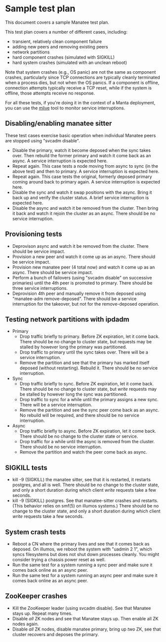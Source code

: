 # Sample test plan

This document covers a sample Manatee test plan.

This test plan covers a number of different cases, including:

* transient, relatively clean component failure
* adding new peers and removing existing peers
* network partitions
* hard component crashes (simulated with SIGKILL)
* hard system crashes (simulated with an unclean reboot)

Note that system crashes (e.g., OS panic) are not the same as component
crashes, particularly since TCP connections are typically cleanly terminated
when a process dies, but not when the OS panics.  If a component is offline,
connection attempts typically receive a TCP reset, while if the system is
offline, those attempts receive no response.

For all these tests, if you're doing it in the context of a Manta deployment,
you can use the [mlive](https://github.com/joyent/manta-mlive) tool to monitor
service interruptions.


## Disabling/enabling manatee sitter

These test cases exercise basic operation when individual Manatee peers are
stopped using "svcadm disable".

- Disable the primary, watch it become deposed when the sync takes over.
  Then rebuild the former primary and watch it come back as an async.  A service
  interruption is expected here.
- Repeat again.  This case tests a node moving from async to sync (in the above
  test) and then to primary.  A service interruption is expected here.
- Repeat again.  This case tests the original, formerly deposed primary coming
  around back to primary again.  A service interruption is expected here.
- Disable the sync and watch it swap positions with the async.  Bring it back
  up and verify the cluster status.  A brief service interruption is expected
  here.
- Disable the async and watch it be removed from the cluster.  Then bring it
  back and watch it rejoin the cluster as an async.  There should be no service
  interruption.

## Provisioning tests

- Deprovison async and watch it be removed from the cluster.  There should be
  service impact.
- Provision a new peer and watch it come up as an async.  There should be
  service impact.
- Provision new manatee peer (4 total now) and watch it come up as an async.
  There should be service impact.
- Perform a bunch of failovers (using "svcadm disable" on successive primaries)
  until the 4th peer is promoted to primary.  There should be three service
  interruptions.
- Deprovision 4th peer and manually remove it from deposed using "manatee-adm
  remove-deposed".  There should be a service interruption for the takeover, but
  not for the remove-deposed operation.

## Testing network partitions with ipdadm

- Primary
  - Drop traffic briefly to primary.  Before ZK expiration, let it come back.
    There should be no change to cluster state, but requests may be stalled by
    however long the primary was partitioned.
  - Drop traffic to primary until the sync takes over.  There will be a service
    interruption.
  - Remove the partition and see that the primary has marked itself deposed
    (without restarting).  Rebuild it.  There should be no service interruption.
- Sync
  - Drop traffic briefly to sync.  Before ZK expiration, let it come back.
    There should be no change to cluster state, but *write* requests may be
    stalled by however long the sync was partitioned.
  - Drop traffic to sync for a while until the primary assigns a new sync.
    There will be a service interruption.
  - Remove the partition and see the sync peer come back as an async.  No
    rebuild will be required, and there should be no service interruption.
- Async
  - Drop traffic briefly to async.  Before ZK expiration, let it come back.
    There should be no change to the cluster state or service.
  - Drop traffic for a while until the async is removed from the cluster.  There
    should be no service interruption.
  - Remove the partition and watch the peer come back as async.

## SIGKILL tests

- kill -9 (SIGKILL) the manatee sitter, see that it is restarted, it restarts
  postgres, and all is well.  There should be no change to the cluster state,
  and only a short duration during which client *write* requests take a few
  seconds.
- kill -9 (SIGKILL) postgres.  See that manatee-sitter crashes and restarts.
  (This behavior relies on smf(5) on illumos systems.)  There should be no
  change to the cluster state, and only a short duration during which client
  *write* requests take a few seconds.

## System crash tests

- Reboot a CN where the primary lives and see that it comes back as deposed.
  On illumos, we reboot the system with "uadmin 2 1", which syncs filesystems
  but does not shut down processes cleanly.  You might consider trying a chassis
  power reset as well.
- Run the same test for a system running a sync peer and make sure it comes back
  online as an async peer.
- Run the same test for a system running an async peer and make sure it comes
  back online as an async peer.

## ZooKeeper crashes

- Kill the ZooKeeper leader (using svcadm disable).  See that Manatee stays up.
  Repeat many times.
- Disable *all* ZK nodes and see that Manatee stays up.  Then enable all ZK
  nodes again.
- Disable *all* ZK nodes, disable manatee primary, bring up *two* ZK, see that
  cluster recovers and deposes the primary.
